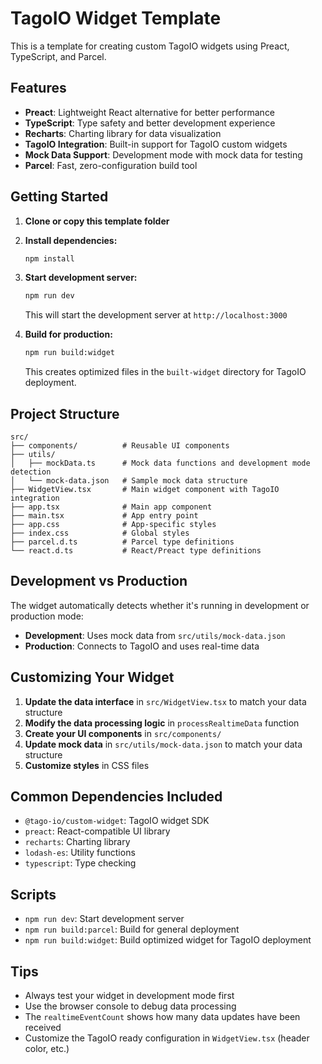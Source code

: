 # TagoIO Widget Template

This is a template for creating custom TagoIO widgets using Preact, TypeScript, and Parcel.

## Features

- **Preact**: Lightweight React alternative for better performance
- **TypeScript**: Type safety and better development experience
- **Recharts**: Charting library for data visualization
- **TagoIO Integration**: Built-in support for TagoIO custom widgets
- **Mock Data Support**: Development mode with mock data for testing
- **Parcel**: Fast, zero-configuration build tool

## Getting Started

1. **Clone or copy this template folder**
2. **Install dependencies:**
   ```bash
   npm install
   ```

3. **Start development server:**
   ```bash
   npm run dev
   ```
   This will start the development server at `http://localhost:3000`

4. **Build for production:**
   ```bash
   npm run build:widget
   ```
   This creates optimized files in the `built-widget` directory for TagoIO deployment.

## Project Structure

```
src/
├── components/          # Reusable UI components
├── utils/
│   ├── mockData.ts      # Mock data functions and development mode detection
│   └── mock-data.json   # Sample mock data structure
├── WidgetView.tsx       # Main widget component with TagoIO integration
├── app.tsx              # Main app component
├── main.tsx             # App entry point
├── app.css              # App-specific styles
├── index.css            # Global styles
├── parcel.d.ts          # Parcel type definitions
└── react.d.ts           # React/Preact type definitions
```

## Development vs Production

The widget automatically detects whether it's running in development or production mode:

- **Development**: Uses mock data from `src/utils/mock-data.json`
- **Production**: Connects to TagoIO and uses real-time data

## Customizing Your Widget

1. **Update the data interface** in `src/WidgetView.tsx` to match your data structure
2. **Modify the data processing logic** in `processRealtimeData` function
3. **Create your UI components** in `src/components/`
4. **Update mock data** in `src/utils/mock-data.json` to match your data structure
5. **Customize styles** in CSS files

## Common Dependencies Included

- `@tago-io/custom-widget`: TagoIO widget SDK
- `preact`: React-compatible UI library
- `recharts`: Charting library
- `lodash-es`: Utility functions
- `typescript`: Type checking

## Scripts

- `npm run dev`: Start development server
- `npm run build:parcel`: Build for general deployment
- `npm run build:widget`: Build optimized widget for TagoIO deployment

## Tips

- Always test your widget in development mode first
- Use the browser console to debug data processing
- The `realtimeEventCount` shows how many data updates have been received
- Customize the TagoIO ready configuration in `WidgetView.tsx` (header color, etc.)